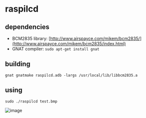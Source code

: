 # raspilcd

## dependencies

* BCM2835 library: [http://www.airspayce.com/mikem/bcm2835/](http://www.airspayce.com/mikem/bcm2835/index.html)
* GNAT compiler: `sudo apt-get install gnat`

## building

`gnat gnatmake raspilcd.adb -largs /usr/local/lib/libbcm2835.a`

## using

`sudo ./raspilcd test.bmp`

![image](https://lh6.googleusercontent.com/-P-_f2-KJT7M/UtccE_iookI/AAAAAAAACss/cofis5sWc54/w1158-h869-no/lcd_grafik.jpg)